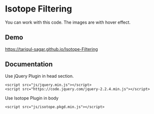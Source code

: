 
# Isotope Filtering
You can work with this code. The images are with hover effect.
## Demo

https://tariqul-sagar.github.io/Isotope-Filtering


## Documentation

Use jQuery Plugin in head section.

    <script src="js/jquery.min.js"></script>
    <script src="https://code.jquery.com/jquery-2.2.4.min.js"></script>

Use Isotope Plugin in body

    <script src="js/isotope.pkgd.min.js"></script>
